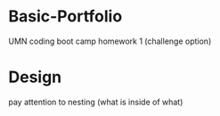 # Basic-Portfolio
UMN coding boot camp homework 1 (challenge option)


# Design
pay attention to nesting (what is inside of what)
